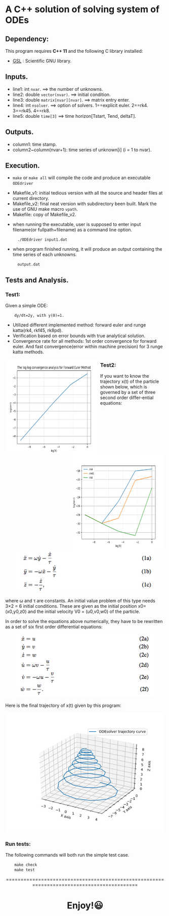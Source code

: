 
# A C++ solution of solving system of ODEs

## Dependency:

This program requires **C++ 11** and the following C library installed:

- [GSL](https://www.gnu.org/software/gsl/) : Scientific GNU library.


## Inputs.

* line1: int `nvar`. ==> the number of unknowns.
* line2: double `vector(nvar)`. ==> initial condition. 
* line3: double `matrix[nvar][nvar]`. ==> matrix entry enter.
* line4: int `nsolver`. ==> option of solvers.
        1==explicit euler.
        2==rk4.
        3==rk45.
        4==rk8.
* line5: double `time[3]` ==> time horizon[Tstart, Tend, deltaT].


## Outputs.

* column1: time stamp.
* column2~column(nvar+1): time series of unknown[i] (i = 1 to nvar).


## Execution.

- `make` or `make all` will compile the code and produce an executable `ODEdriver`

* Makefile_v1: initial tedious version with all the source and header files at current directory.
* Makefile_v2: final neat version with subdirectory been built. Mark the use of GNU make macro `vpath`.
* Makefile: copy of Makefile_v2.
  
- when running the executable, user is supposed to enter input filename(or fullpath+filename) as a command line option. 

        ./ODEdriver input1.dat


- when program finished running, it will produce an output containing the time series of each unknowns.

        output.dat


## Tests and Analysis.

### Test1:

Given a simple ODE: 
        
        dy/dt=2y, with y(0)=1. 
        
        
- Utilized different implemented method: forward euler and runge katta(rk4, rkf45, rk8pd). 
- Verification based on error bounds with true analytical solution.
- Convergence rate for all methods: 1st order convergence for forward euler. And fast convergence(error within machine precision) for 3 runge katta methods.<br />

<img align="left" width="300" height="300" src="/doc/convergence_euler.png"> <img align="right" width="300" height="300" src="/doc/convergence_rk.png">

### Test2:

If you want to know the trajectory x(t) of the particle shown below, which is governed by a set of three second order differ-ential equations:

<p align="center">
<img src="/doc/ode_1.png">
</p>

where ω and τ are constants. An initial value problem of this type needs 3×2 = 6 initial conditions. These are given as the initial position x0= (x0,y0,z0) and the initial velocity V0 = (u0,v0,w0) of the particle.

In order to solve the equations above numerically, they have to be rewritten as a set of six first order differential equations:
<p align="center">
<img src="/doc/ode_2.png">
</p>

Here is the final trajectory of x(t) given by this program:
<p align="center">
<img src="/doc/ODE_trajectory.png">
</p>

### Run tests:

The following commands will both run the simple test case. 

        make check
        make test


<p align="center">==========================================================================================</p>

# <p align="center"> Enjoy!:smiley: </p>


